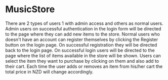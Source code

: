 # MusicStore
There are 2 types of users 1 with admin access and others as normal users.
Admin users on successful authentication in the login form will be directed to the page where they can add new items to the store.
Normal users who doesn't have an account can register themselves by clicking the Register button on the login page.
On successful registration they will be directed back to the login page.
On successful login users will be directed to the page where the list of items available in the store will be shown.
Users can select the item they want to purchase by clicking on them and also add to their cart.
Each time the user adds or removes an item from his/her cart the total price in NZD will change accordingly.
